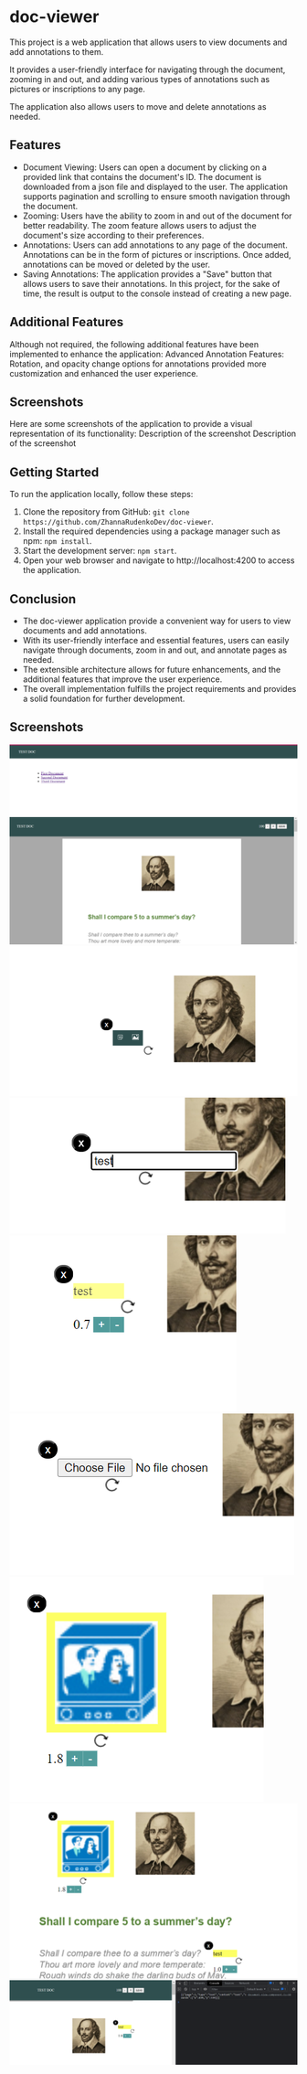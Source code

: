 # doc-viewer
This project is a web application that allows users to view documents and add annotations to them. 

It provides a user-friendly interface for navigating through the document, zooming in and out, and adding various types of annotations such as pictures or inscriptions to any page. 

The application also allows users to move and delete annotations as needed.
## Features
- Document Viewing: Users can open a document by clicking on a provided link that contains the document's ID. The document is downloaded from a json file and displayed to the user. The application supports pagination and scrolling to ensure smooth navigation through the document.
- Zooming: Users have the ability to zoom in and out of the document for better readability. The zoom feature allows users to adjust the document's size according to their preferences.
- Annotations: Users can add annotations to any page of the document. Annotations can be in the form of pictures or inscriptions. Once added, annotations can be moved or deleted by the user.
- Saving Annotations: The application provides a "Save" button that allows users to save their annotations. In this project, for the sake of time, the result is output to the console instead of creating a new page.
## Additional Features
Although not required, the following additional features have been implemented to enhance the application:
Advanced Annotation Features: Rotation, and opacity change options for annotations provided more customization and enhanced the user experience.
## Screenshots
Here are some screenshots of the application to provide a visual representation of its functionality:
Description of the screenshot
Description of the screenshot

## Getting Started
To run the application locally, follow these steps:
1. Clone the repository from GitHub: `git clone https://github.com/ZhannaRudenkoDev/doc-viewer`.
2. Install the required dependencies using a package manager such as npm: `npm install`.
3. Start the development server: `npm start`.
4. Open your web browser and navigate to http://localhost:4200 to access the application.

## Conclusion
- The doc-viewer application provide a convenient way for users to view documents and add annotations. 
- With its user-friendly interface and essential features, users can easily navigate through documents, zoom in and out, and annotate pages as needed. 
- The extensible architecture allows for future enhancements, and the additional features that improve the user experience. 
- The overall implementation fulfills the project requirements and provides a solid foundation for further development.

## Screenshots
![1](./src/assets/screenshots/Screenshot%202023-05-25%20120520.png)
![2](./src/assets/screenshots/Screenshot%202023-05-25%20120605.png)
![3](./src/assets/screenshots/Screenshot%202023-05-25%20120700.png)
![4](./src/assets/screenshots/Screenshot%202023-05-25%20120728.png)
![5](./src/assets/screenshots/Screenshot%202023-05-25%20120801.png)
![6](./src/assets/screenshots/Screenshot%202023-05-25%20120837.png)
![7](./src/assets/screenshots/Screenshot%202023-05-25%20120916.png)
![8](./src/assets/screenshots/Screenshot%202023-05-25%20120950.png)
![9](./src/assets/screenshots/Screenshot%202023-05-25%20121128.png)

